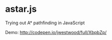 # astar.js
Trying out A* pathfinding in JavaScript 

Demo: http://codepen.io/jwestwood/full/XbpbZp/
